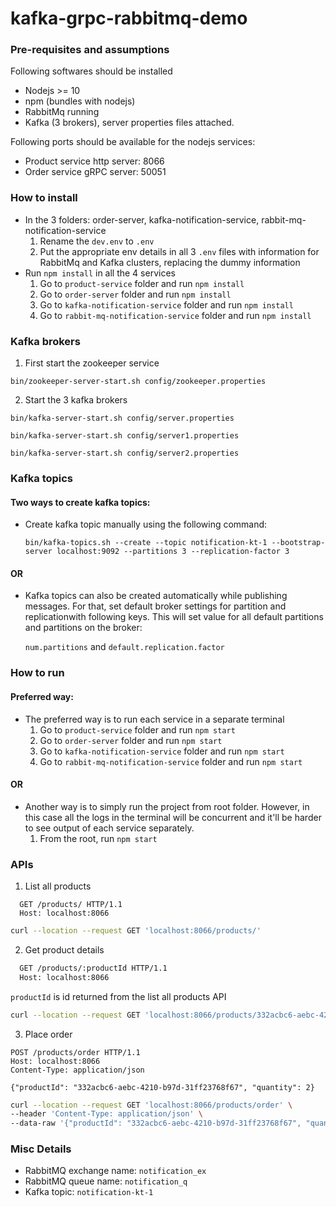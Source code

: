 # kafka-grpc-rabbitmq-demo

### **Pre-requisites and assumptions**
Following softwares should be installed
- Nodejs >= 10
- npm (bundles with nodejs)
- RabbitMq running
- Kafka (3 brokers), server properties files attached.

Following ports should be available for the nodejs services:
- Product service http server: 8066
- Order service gRPC server: 50051
### **How to install**
- In the 3 folders: order-server, kafka-notification-service, rabbit-mq-notification-service
  1. Rename the `dev.env` to `.env`
  2. Put the appropriate env details in all 3 `.env` files with information for RabbitMq and Kafka clusters, replacing the dummy information
- Run `npm install` in all the 4 services
  1. Go to `product-service` folder and run `npm install`
  2. Go to `order-server` folder and run `npm install`
  3. Go to `kafka-notification-service` folder and run `npm install`
  4. Go to `rabbit-mq-notification-service` folder and run `npm install`

### **Kafka brokers**
1. First start the zookeeper service

```bin/zookeeper-server-start.sh config/zookeeper.properties```

2. Start the 3 kafka brokers

```bin/kafka-server-start.sh config/server.properties```

```bin/kafka-server-start.sh config/server1.properties```

```bin/kafka-server-start.sh config/server2.properties```

### **Kafka topics**
#### Two ways to create kafka topics:
- Create kafka topic manually using the following command:

    ```bin/kafka-topics.sh --create --topic notification-kt-1 --bootstrap-server localhost:9092 --partitions 3 --replication-factor 3```
#### OR
- Kafka topics can also be created automatically while publishing messages. For that, set default broker settings for partition and replicationwith following keys. This will set value for all default partitions and partitions on the broker:

    `num.partitions` and `default.replication.factor`

### **How to run**
#### Preferred way:
- The preferred way is to run each service in a separate terminal
  1. Go to `product-service` folder and run `npm start`
  2. Go to `order-server` folder and run `npm start`
  3. Go to `kafka-notification-service` folder and run `npm start`
  4. Go to `rabbit-mq-notification-service` folder and run `npm start`

#### OR
- Another way is to simply run the project from root folder. However, in this case all the logs in the terminal will be concurrent and it'll be harder to see output of each service separately.
  1. From the root, run `npm start`

### **APIs**
1. List all products  
```
  GET /products/ HTTP/1.1
  Host: localhost:8066
```
```bash
curl --location --request GET 'localhost:8066/products/'
```  

2. Get product details

```bash
  GET /products/:productId HTTP/1.1
  Host: localhost:8066
```
`productId` is id returned from the list all products API
```bash
curl --location --request GET 'localhost:8066/products/332acbc6-aebc-4210-b97d-31ff23768f67'
```

3. Place order
```
POST /products/order HTTP/1.1
Host: localhost:8066
Content-Type: application/json

{"productId": "332acbc6-aebc-4210-b97d-31ff23768f67", "quantity": 2}
```
```bash
curl --location --request GET 'localhost:8066/products/order' \
--header 'Content-Type: application/json' \
--data-raw '{"productId": "332acbc6-aebc-4210-b97d-31ff23768f67", "quantity": 2}'
```

### Misc Details
- RabbitMQ exchange name: `notification_ex`
- RabbitMQ queue name: `notification_q`
- Kafka topic: `notification-kt-1`
